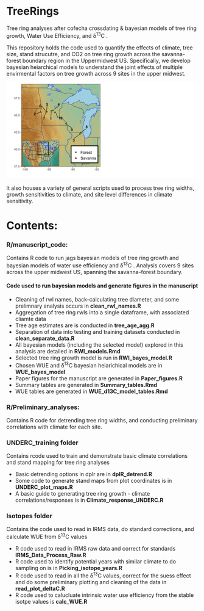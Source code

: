 # TreeRings
Tree ring analyses after cofecha crossdating & bayesian models of tree ring growth, Water Use Efficiency, and &delta;<sup>13</sup>C .

This repository holds the code used to quantify the effects of climate, tree size, stand strucutre, and CO2 on tree ring growth across the savanna-forest boundary region in the Uppermidwest US. Specifically, we develop bayesian heiarchical models to understand the joint effects of multiple envirmental factors on tree growth across 9 sites in the upper midwest. 

![Map of sites included in this analysis](images/site_map_general.png)

It also houses a variety of general scripts used to process tree ring widths, growth sensitivities to climate, and site level differences in climate sensitivity. 

# Contents:

### R/manuscript_code:
Contains R code to run jags bayesian models of tree ring growth  and bayesian models of water use efficiency and &delta;<sup>13</sup>C . Analysis covers 9 sites across the upper midwest US, spanning the savanna-forest boundary.

#### Code used to run bayesian models and generate figures in the manuscript
- Cleaning of rwl names, back-calculating tree diameter, and some prelimnary analysis occurs in **clean_rwl_names.R**
- Aggregation of tree ring rwls into a single dataframe, with associated cliamte data
- Tree age estimates are is conducted in **tree_age_agg.R**
- Separation of data into testing and training datasets conducted in **clean_separate_data.R**
- All bayesian models (including the selected model) explored in this analysis are detailed in **RWI_models.Rmd** 
- Selected tree ring growth model is run in **RWI_bayes_model.R**
- Chosen WUE and &delta;<sup>13</sup>C bayesian heiarichical models are in **WUE_bayes_model**
- Paper figures for the manuscript are generated in **Paper_figures.R**
- Summary tables are generated in **Summary_tables.Rmd**
- WUE tables are generated in **WUE_d13C_model_tables.Rmd**

### R/Preliminary_analyses:
Contains R code for detrending tree ring widths, and conducting preliminary correlations with climate for each site. 

### UNDERC_training folder
Contains rcode used to train and demonstrate basic climate correlations and stand mapping for tree ring analyses

- Basic detrending options in dplr are in **dplR_detrend.R**
- Some code to generate stand maps from plot coordinates is in **UNDERC_plot_maps.R**
- A basic guide to generating tree ring growth - climate correlations/responses is in **Climate_response_UNDERC.R**

### Isotopes folder
Contains the code used to read in IRMS data, do standard corrections, and calculate WUE from &delta;<sup>13</sup>C  values

- R code used to read in IRMS raw data and correct for standards **IRMS_Data_Process_Raw.R**
- R code used to identify potential years with similar climate to do sampling on is in **Picking_isotope_years.R**
- R code used to read in all the &delta;<sup>13</sup>C  values, correct for the suess effect and do some  preliminary plotting and cleaning of the data in **read_plot_deltaC.R**
- R code used to calucluate intrinsic water use efficiency from the stable isotpe values is **calc_WUE.R**